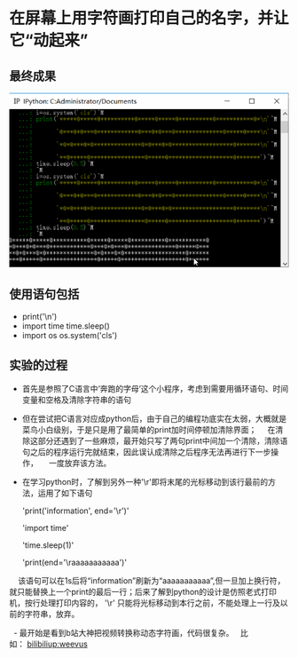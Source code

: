 # 在屏幕上用字符画打印自己的名字，并让它“动起来”

## 最终成果
![image](https://github.com/amanaaaa/computationalphysics_N2015301020165/blob/master/2en_work.gif)

## 使用语句包括

   - print('\n')
   - import time 
         time.sleep()
   - import os
         os.system('cls')
         
## 实验的过程
   - 首先是参照了C语言中‘奔跑的字母’这个小程序，考虑到需要用循环语句、时间变量和空格及清除字符串的语句
   
   - 但在尝试把C语言对应成python后，由于自己的编程功底实在太弱，大概就是菜鸟小白级别，于是只是用了最简单的print加时间停顿加清除界面；
     在清除这部分还遇到了一些麻烦，最开始只写了两句print中间加一个清除，清除语句之后的程序运行完就结束，因此误认成清除之后程序无法再进行下一步操作，
     一度放弃该方法。
     
   - 在学习python时，了解到另外一种'\r'即将末尾的光标移动到该行最前的方法，运用了如下语句
      
     
      'print('information', end='\r')'
      
      'import time'
      
      'time.sleep(1)'
      
      'print(end='\raaaaaaaaaaa')'
      
      
        该语句可以在1s后将“information”刷新为“aaaaaaaaaaa”,但一旦加上换行符，就只能替换上一个print的最后一行；后来了解到python的设计是仿照老式打印         机，按行处理打印内容的， '\r' 只能将光标移动到本行之前，不能处理上一行及以前的字符串，放弃。
     
   - 最开始是看到b站大神把视频转换称动态字符画，代码很复杂。
   比如： [bilibiliup:weevus](https://www.bilibili.com/video/av430899/?from=search&seid=6089732846271652721)
